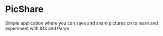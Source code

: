 # PicShare
Simple application where you can save and share pictures on to learn and experiment with iOS and Parse
